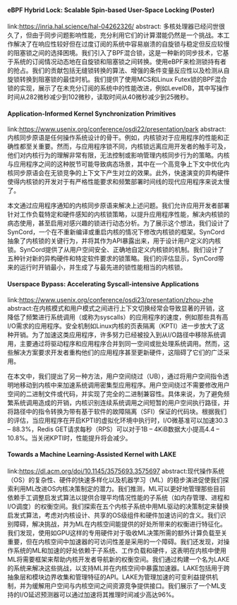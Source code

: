 #### eBPF Hybrid Lock: Scalable Spin-based User-Space Locking (Poster)
link:https://inria.hal.science/hal-04262326/
abstract:
多核处理器已经问世很久了，但由于同步问题影响性能，充分利用它们的计算潜能仍然是一个挑战。本工作解决了在响应性较好但在过度订阅的系统中容易崩溃的自旋锁与稳定但反应较慢的阻塞锁之间的选择困境。我们引入了BPF混合锁，这是一种新的同步技术，它基于系统的订阅情况动态地在自旋锁和阻塞锁之间转换。使用eBPF来检测锁持有者的抢占。我们的贡献包括无缝锁转换的算法、增强的条件变量反应性以及检测从自旋锁转换到阻塞锁的最佳时机。我们提供了使用MCS和Linux Futex锁的BPF混合锁的实现，展示了在未充分订阅的系统中的性能改进，例如LevelDB，其中写操作时间从282微秒减少到102微秒，读取时间从40微秒减少到25微秒。
#### Application-Informed Kernel Synchronization Primitives
link:https://www.usenix.org/conference/osdi22/presentation/park
abstract:内核同步原语是任何操作系统设计的骨干。例如，内核锁对于应用程序的性能和正确性都至关重要。然而，与应用程序锁不同，内核锁远离应用开发者的触手可及，他们对内核行为的理解非常有限，无法控制或影响管理内核同步行为的策略。内核与应用程序之间的这种脱节可能导致病态场景，其中在一个高竞争上下文中优化内核同步原语会在无锁竞争的上下文下产生对立的效果。此外，快速演变的异构硬件使得内核锁的开发对于有严格性能要求和频繁部署时间线的现代应用程序来说太慢了。

本文通过应用程序通知的内核同步原语来解决上述问题。我们允许应用开发者部署针对工作负载特定和硬件感知的内核锁策略，以提升应用程序性能，解决内核锁的病态使用，甚至启用对感兴趣的锁进行动态分析。为了展示这个想法，我们设计了SynCord，一个在不重新编译或重启内核的情况下修改内核锁的框架。SynCord抽象了内核锁的关键行为，并将其作为API暴露出来，用于设计用户定义的内核锁。SynCord提供了从用户空间安全、正确地自定义内核锁的机制。我们设计了五种针对新的异构硬件和特定软件要求的锁策略。我们的评估显示，SynCord带来的运行时开销最小，并生成了与最先进的锁性能相当的内核锁。
#### Userspace Bypass: Accelerating Syscall-intensive Applications
link:https://www.usenix.org/conference/osdi23/presentation/zhou-zhe
abstract:在内核模式和用户模式之间进行上下文切换经常会导致显著的开销，这降低了频繁进行系统调用（或称为syscalls）的应用程序的速度，例如那些具有高I/O需求的应用程序。安全机制如Linux内核的页表隔离（KPTI）进一步放大了这种开销。为了加速这类应用程序，许多努力已经被投入到从I/O路径中移除系统调用，主要通过将驱动程序和应用程序合并到同一空间或批处理系统调用。然而，这些解决方案要求开发者重构他们的应用程序甚至更新硬件，这阻碍了它们的广泛采用。

在本文中，我们提出了另一种方法，用户空间绕过（UB），通过将用户空间指令透明地移动到内核中来加速系统调用密集型应用程序。用户空间绕过不需要修改用户空间的二进制文件或代码，并实现了完全的二进制兼容性。具体来说，为了避免频繁系统调用造成的开销，内核识别连续系统调用之间短暂的用户空间执行路径，并将路径中的指令转换为带有基于软件的故障隔离（SFI）保证的代码块。根据我们的评估，当应用程序在开启KPTI的虚拟化环境中执行时，I/O微基准可以加速30.3 – 88.3%，Redis GET请求每秒（RPS）可以对于1B – 4KiB数据大小提高4.4 – 10.8%。当关闭KPTI时，性能提升将会减少。
#### Towards a Machine Learning-Assisted Kernel with LAKE
link:https://dl.acm.org/doi/10.1145/3575693.3575697
abstract:现代操作系统（OS）的复杂性、硬件的快速多样化以及机器学习（ML）的稳步演进促使我们探索利用ML改进OS内核决策制定的潜力。我们推测，ML可以更好地管理那些目前依赖手工调整启发式算法以提供合理平均情况性能的子系统（如内存管理、进程和I/O调度）的权衡空间。我们探索在五个内核子系统中用ML驱动的决策制定来替换启发式算法，考虑对内核设计、共享的OS级组件和硬件加速访问的含义。我们识别障碍，解决挑战，并为ML在内核空间能提供的好处所带来的权衡进行特征化。我们发现，使用如GPU这样的专用硬件对于吸收ML决策所需的额外计算负载至关重要，但在内核空间中加速器的可访问性差是采用的一个障碍。我们还发现，对操作系统的ML和加速的好处依赖于子系统、工作负载和硬件，这表明在内核中使用ML将需要框架来帮助内核开发者导航新的权衡空间。我们通过构建一个名为LAKE的系统来解决这些挑战，以支持ML并在内核空间中暴露加速器。LAKE包括用于跨抽象层和模块边界收集和管理特征的API。LAKE为管理加速的可变利益提供机制，并为缓解用户空间与内核空间之间资源竞争提供接口。我们展示了一个ML支持的I/O延迟预测器可以通过加速将其推理时间减少高达96%。